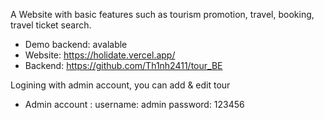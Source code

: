 A Website with basic features such as tourism promotion, travel, booking, travel ticket search.

* Demo backend: avalable
* Website: https://holidate.vercel.app/
* Backend: https://github.com/Th1nh2411/tour_BE

Logining with admin account, you can add & edit tour
* Admin account :
username: admin
password: 123456
